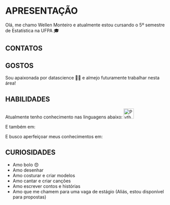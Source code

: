 # APRESENTAÇÃO

Olá, me chamo Wellen Monteiro e atualmente estou cursando o 5º semestre de Estatística na UFPA 🎓

## CONTATOS



## GOSTOS

Sou apaixonada por datascience 🎲🧪 e almejo futuramente trabalhar nesta área! 

## HABILIDADES

Atualmente tenho conhecimento nas linguagens abaixo:
<img alt="Python" width="32px" src="https://www.vectorlogo.zone/logos/python/python-vertical.svg"/>


E também em:

E busco aperfeiçoar meus conhecimentos em:


## CURIOSIDADES
<ul>
<li>Amo bolo 😍</li>
<li>Amo desenhar</li>
<li>Amo costurar e criar modelos</li>
<li>Amo cantar e criar canções</li>
<li>Amo escrever contos e histórias</li>
<li>Amo que me chamem para uma vaga de estágio (Aliás,  estou disponível para propostas)</li>
</ul>


<!--stackedit_data:
eyJoaXN0b3J5IjpbMTY2NDE0NDIwNCwtMTI2NDE1OTIzM119
-->